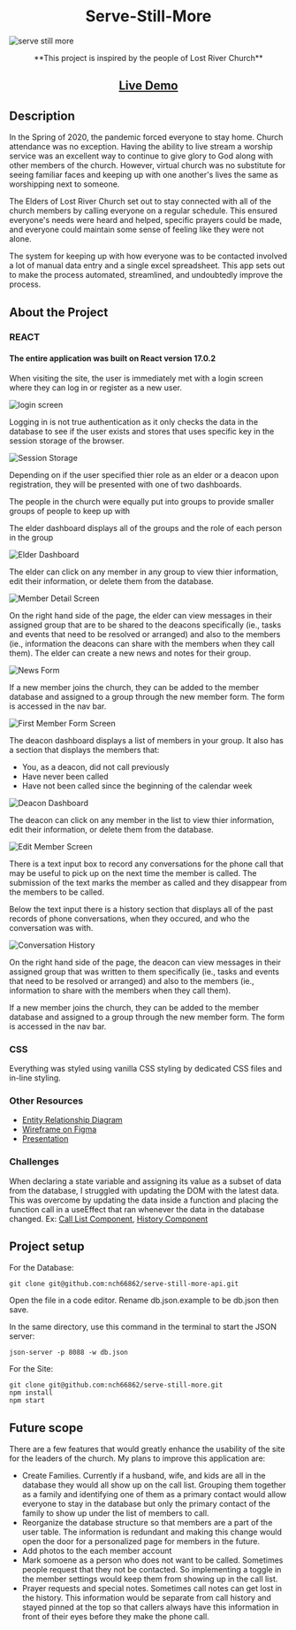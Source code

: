 <h1 align="center">Serve-Still-More</h1>

<img src="./images/ServeStillMore.jpg" alt="serve still more">

<p align="center">**This project is inspired by the people of Lost River Church**</p>

<h2 align="center"><a  href="https://nac-serve-still-more.netlify.app/">Live Demo</a></h2>

## Description
<p>In the Spring of 2020, the pandemic forced everyone to stay home. Church attendance was no exception. Having the ability to live stream a worship service was an excellent way to continue to give glory to God along with other members of the church. However, virtual church was no substitute for seeing familiar faces and keeping up with one another's lives the same as worshipping next to someone.</p>
<p>The Elders of Lost River Church set out to stay connected with all of the church members by calling everyone on a regular schedule. This ensured everyone's needs were heard and helped, specific prayers could be made, and everyone could maintain some sense of feeling like they were not alone.</p>
<p>The system for keeping up with how everyone was to be contacted involved a lot of manual data entry and a single excel spreadsheet. This app sets out to make the process automated, streamlined, and undoubtedly improve the process.</p>

## About the Project
### REACT
<h4>The entire application was built on React version 17.0.2</h4>
<p>When visiting the site, the user is immediately met with a login screen where they can log in or register as a new user.</p>
<img src="./images/loggingIn.gif" alt="login screen">
<p>Logging in is not true authentication as it only checks the data in the database to see if the user exists and stores that uses specific key in the session storage of the browser.</p>
<img src="./images/sessionStorageDevTools.gif" alt="Session Storage">
<p>Depending on if the user specified thier role as an elder or a deacon upon registration, they will be presented with one of two dashboards.</p>
<p>The people in the church were equally put into groups to provide smaller groups of people to keep up with</p>
<p>The elder dashboard displays all of the groups and the role of each person in the group</p>
<img src="./images/elderDashboard.png" alt="Elder Dashboard">
<p>The elder can click on any member in any group to view thier information, edit their information, or delete them from the database.</p>
<img src="./images/editingAndDeletingMember.gif" alt="Member Detail Screen">
<p>On the right hand side of the page, the elder can view messages in their assigned group that are to be shared to the deacons specifically (ie., tasks and events that need to be resolved or arranged) and also to the members (ie., information the deacons can share with the members when they call them). The elder can create a new news and notes for their group.</p>
<img src="./images/updatingNewsAndNotes.gif" alt="News Form">
<p>If a new member joins the church, they can be added to the member database and assigned to a group through the new member form. The form is accessed in the nav bar.</p>
<img src="./images/creatingMember.gif" alt="First Member Form Screen">
<p>The deacon dashboard displays a list of members in your group. It also has a section that displays the members that:</p>
<ul>
<li>You, as a deacon, did not call previously</li>
<li>Have never been called</li>
<li>Have not been called since the beginning of the calendar week</li>
</ul>
<img src="./images/DeaconDashboard.png" alt="Deacon Dashboard">
<p>The deacon can click on any member in the list to view thier information, edit their information, or delete them from the database.</p>
<img src="./images/editingAndDeletingMemberAsDeacon.gif" alt="Edit Member Screen">
<p>There is a text input box to record any conversations for the phone call that may be useful to pick up on the next time the member is called. The submission of the text marks the member as called and they disappear from the members to be called.</p>
<p>Below the text input there is a history section that displays all of the past records of phone conversations, when they occured, and who the conversation was with.</p>
<img src="./images/addingConversationHistory.gif" alt="Conversation History">
<p>On the right hand side of the page, the deacon can view messages in their assigned group that was written to them specifically (ie., tasks and events that need to be resolved or arranged) and also to the members (ie., information to share with the members when they call them).</p>
<p>If a new member joins the church, they can be added to the member database and assigned to a group through the new member form. The form is accessed in the nav bar.</p>

### CSS
<p>Everything was styled using vanilla CSS styling by dedicated CSS files and in-line styling.</p>

### Other Resources
<ul>
<li><a  href="https://dbdiagram.io/d/604ee756fcdcb6230b2421e4">Entity Relationship Diagram</a></li>
<li><a  href="https://www.figma.com/file/ju6MucGZdlFyUSQf3v9XTw/Serve-Still-More?node-id=0%3A1">Wireframe on Figma</a></li>
<li><a  href="https://prezi.com/p/edit/xkoybewez6dn/">Presentation</a></li>
</ul>

### Challenges
<p>When declaring a state variable and assigning its value as a subset of data from the database, I struggled with updating the DOM with the latest data. This was overcome by updating the data inside a function and placing the function call in a useEffect that ran whenever the data in the database changed. Ex: <a href="https://github.com/nch66862/serve-still-more/blob/main/src/Components/users/MemberCallList.js">Call List Component</a>, <a href="https://github.com/nch66862/serve-still-more/blob/main/src/Components/history/History.js">History Component</a></p>

## Project setup

<p>For the Database:</p>

```
git clone git@github.com:nch66862/serve-still-more-api.git
```
<p>Open the file in a code editor. Rename db.json.example to be db.json then save.</p>
<p>In the same directory, use this command in the terminal to start the JSON server:</p>

```
json-server -p 8088 -w db.json
```

<p>For the Site:</p>

```
git clone git@github.com:nch66862/serve-still-more.git
npm install
npm start
```

## Future scope

<p>There are a few features that would greatly enhance the usability of the site for the leaders of the church. My plans to improve this application are:</p>
<ul>
<li>Create Families. Currently if a husband, wife, and kids are all in the database they would all show up on the call list. Grouping them together as a family and identifying one of them as a primary contact would allow everyone to stay in the database but only the primary contact of the family to show up under the list of members to call.</li>
<li>Reorganize the database structure so that members are a part of the user table. The information is redundant and making this change would open the door for a personalized page for members in the future.</li>
<li>Add photos to the each member account</li>
<li>Mark somoene as a person who does not want to be called. Sometimes people request that they not be contacted. So implementing a toggle in the member settings would keep them from showing up in the call list.</li>
<li>Prayer requests and special notes. Sometimes call notes can get lost in the history. This information would be separate from call history and stayed pinned at the top so that callers always have this information in front of their eyes before they make the phone call.</li>
</ul>

